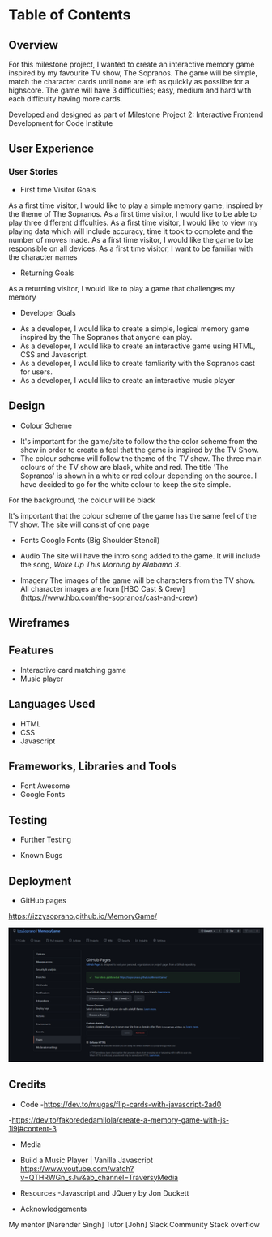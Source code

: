 # Table of Contents

## Overview

For this milestone project, I wanted to create an interactive memory game inspired by my favourite TV show, The Sopranos.
The game will be simple, match the character cards until none are left as quickly as possilbe for a highscore. The game will have 3 difficulties; easy, medium and hard with each difficulty having more cards.


Developed and designed as part of Milestone Project 2: Interactive Frontend Development for Code Institute

## User Experience

### User Stories

- First time Visitor Goals

As a first time visitor, I would like to play a simple memory game, inspired by the theme of The Sopranos.
As a first time visitor, I would like to be able to play three different diffculties.
As a first time visitor, I would like to view my playing data which will include accuracy, time it took to complete and the number of moves made.
As a first time visitor, I would like the game to be responsible on all devices. 
As a first time visitor, I want to be familiar with the character names

- Returning Goals

As a returning visitor, I would like to play a game that challenges my memory 

- Developer Goals

+ As a developer, I would like to create a simple, logical memory game inspired by the The Sopranos that anyone can play.
+ As a developer, I would like to create an interactive game using HTML, CSS and Javascript.
+ As a developer, I would like to create famliarity with the Sopranos cast for users.
+ As a developer, I would like to create an interactive music player 

## Design 
 - Colour Scheme

 + It's important for the game/site to follow the the color scheme from the show in order to create a feel that the game is inspired by the TV Show.
 + The colour scheme will follow the theme of the TV show. The three main colours of the TV show are black, white and red. The title 'The Sopranos' is shown in a white or red colour depending on the source. I have decided to go for the white colour to keep the site simple. 

 For the background, the colour will be black 
 
 It's important that the colour scheme of the game has the same feel of the TV show. The site will consist of one page


- Fonts
Google Fonts (Big Shoulder Stencil)

- Audio 
The site will have the intro song added to the game. 
It will include the song, *Woke Up This Morning by Alabama 3*.


- Imagery
The images of the game will be characters from the TV show. 
All character images are from [HBO Cast & Crew] (https://www.hbo.com/the-sopranos/cast-and-crew)


## Wireframes




## Features

+ Interactive card matching game
+ Music player

## Languages Used 

+ HTML
+ CSS
+ Javascript

## Frameworks, Libraries and Tools

- Font Awesome
- Google Fonts

## Testing

+ Further Testing

+ Known Bugs

## Deployment

- GitHub pages

https://izzysoprano.github.io/MemoryGame/


![Deployment](assets/img/Deployment.png)


## Credits

+ Code
-https://dev.to/mugas/flip-cards-with-javascript-2ad0

-https://dev.to/fakorededamilola/create-a-memory-game-with-js-1l9j#content-3 

+ Media
- Build a Music Player | Vanilla Javascript https://www.youtube.com/watch?v=QTHRWGn_sJw&ab_channel=TraversyMedia

+ Resources
-Javascript and JQuery by Jon Duckett

+ Acknowledgements

My mentor [Narender Singh]
Tutor [John]
Slack Community 
Stack overflow


